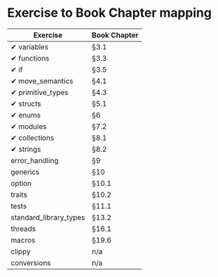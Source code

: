 # Exercise to Book Chapter mapping

| Exercise               | Book Chapter |
|------------------------|--------------|
| ✔ variables            | §3.1          |
| ✔ functions            | §3.3          |
| ✔ if                   | §3.5          |
| ✔ move_semantics       | §4.1          |
| ✔ primitive_types      | §4.3          |
| ✔ structs              | §5.1          |
| ✔ enums                | §6            |
| ✔ modules              | §7.2          |
| ✔ collections          | §8.1          |
| ✔ strings              | §8.2          |
| error_handling         | §9            |
| generics               | §10           |
| option                 | §10.1         |
| traits                 | §10.2         |
| tests                  | §11.1         |
| standard_library_types | §13.2         |
| threads                | §16.1         |
| macros                 | §19.6         |
| clippy                 | n/a           |
| conversions            | n/a           |
